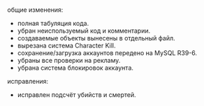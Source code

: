 #

общие изменения:
- полная табуляция кода.
- убран неиспользуемый код и комментарии.
- создаваемые объекты вынесены в отдельный файл.
- вырезана система Character Kill.
- сохранение/загрузка аккаунтов передено на MySQL R39-6.
- убраны все проверки на рекламу.
- убрана система блокировок аккаунта.

исправления:
- исправлен подсчёт убийств и смертей.